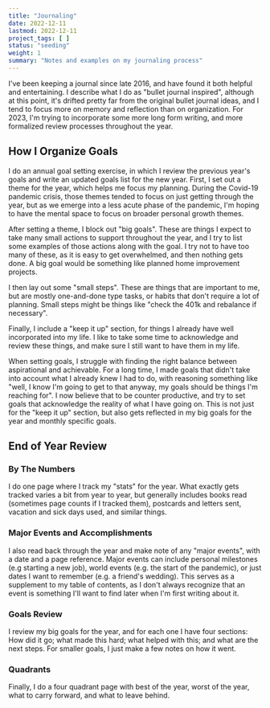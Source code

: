 ```yaml
---
title: "Journaling"
date: 2022-12-11
lastmod: 2022-12-11
project_tags: [ ]
status: "seeding"
weight: 1
summary: "Notes and examples on my journaling process"
---
```


I've been keeping a journal since late 2016, and have found it both helpful
and entertaining. I describe what I do as "bullet journal inspired", although
at this point, it's drifted pretty far from the original bullet journal ideas,
and I tend to focus more on memory and reflection than on organization.  For
2023, I'm trying to incorporate some more long form writing, and more
formalized review processes throughout the year.  

## How I Organize Goals
I do an annual goal setting exercise, in which I review the previous year's
goals and write an updated goals list for the new year. First, I set out a
theme for the year, which helps me focus my planning.  During the Covid-19
pandemic crisis, those themes tended to focus on just getting through the
year, but as we emerge into a less acute phase of the pandemic, I'm hoping to
have the mental space to focus on broader personal growth themes.

After setting a theme, I block out "big goals".  These are things I expect to
take many small actions to support throughout the year, and I try to list some
examples of those actions along with the goal.  I try not to have too many of
these, as it is easy to get overwhelmed, and then nothing gets done. A big
goal would be something like planned home improvement projects.

I then lay out some "small steps".  These are things that are important to me,
but are mostly one-and-done type tasks, or habits that don't require a lot of
planning. Small steps might be things like "check the 401k and rebalance if
necessary".

Finally, I include a "keep it up" section, for things I already have well
incorporated into my life.  I like to take some time to acknowledge and review
these things, and make sure I still want to have them in my life. 

When setting goals, I struggle with finding the right balance between
aspirational and achievable. For a long time, I made goals that didn't take
into account what I already knew I had to do, with reasoning something like
"well, I know I'm going to get to that anyway, my goals should be things I'm
reaching for".  I now believe that to be counter productive, and try to set
goals that acknowledge the reality of what I have going on.  This is not just
for the "keep it up" section, but also gets reflected in my big goals for the
year and monthly specific goals.

## End of Year Review
### By The Numbers
I do one page where I track my "stats" for the year.  What exactly gets
tracked varies a bit from year to year, but generally includes books read
(sometimes page counts if I tracked them), postcards and letters sent,
vacation and sick days used, and similar things.

### Major Events and Accomplishments
I also read back through the year and make note of any "major events", with a
date and a page reference.  Major events can include personal milestones
(e.g starting a new job), world events (e.g. the start of the pandemic), or
just dates I want to remember (e.g. a friend's wedding).  This serves as a
supplement to my table of contents, as I don't always recognize that an event
is something I'll want to find later when I'm first writing about it.

### Goals Review
I review my big goals for the year, and for each one I have four sections: How
did it go; what made this hard; what helped with this; and what are the next
steps.  For smaller goals, I just make a few notes on how it went.

### Quadrants
Finally, I do a four quadrant page with best of the year, worst of the year,
what to carry forward, and what to leave behind.

